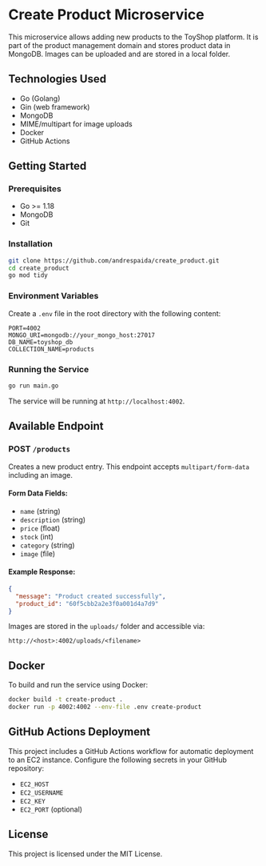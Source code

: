 # Create Product Microservice

This microservice allows adding new products to the ToyShop platform. It is part of the product management domain and stores product data in MongoDB. Images can be uploaded and are stored in a local folder.

## Technologies Used

- Go (Golang)
- Gin (web framework)
- MongoDB
- MIME/multipart for image uploads
- Docker
- GitHub Actions

## Getting Started

### Prerequisites

- Go >= 1.18
- MongoDB
- Git

### Installation

```bash
git clone https://github.com/andrespaida/create_product.git
cd create_product
go mod tidy
```

### Environment Variables

Create a `.env` file in the root directory with the following content:

```env
PORT=4002
MONGO_URI=mongodb://your_mongo_host:27017
DB_NAME=toyshop_db
COLLECTION_NAME=products
```

### Running the Service

```bash
go run main.go
```

The service will be running at `http://localhost:4002`.

## Available Endpoint

### POST `/products`

Creates a new product entry. This endpoint accepts `multipart/form-data` including an image.

#### Form Data Fields:

- `name` (string)
- `description` (string)
- `price` (float)
- `stock` (int)
- `category` (string)
- `image` (file)

#### Example Response:

```json
{
  "message": "Product created successfully",
  "product_id": "60f5cbb2a2e3f0a001d4a7d9"
}
```

Images are stored in the `uploads/` folder and accessible via:

```
http://<host>:4002/uploads/<filename>
```

## Docker

To build and run the service using Docker:

```bash
docker build -t create-product .
docker run -p 4002:4002 --env-file .env create-product
```

## GitHub Actions Deployment

This project includes a GitHub Actions workflow for automatic deployment to an EC2 instance. Configure the following secrets in your GitHub repository:

- `EC2_HOST`
- `EC2_USERNAME`
- `EC2_KEY`
- `EC2_PORT` (optional)

## License

This project is licensed under the MIT License.